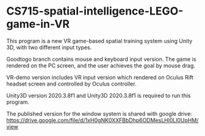 # CS715-spatial-intelligence-LEGO-game-in-VR
This program is a new VR game-based spatial training system using Unity 3D, with two different input types.

Goodtogo branch contains mouse and keyboard input version. The game is rendered on the PC screen, and the user achieves the goal by mouse drag.

VR-demo version includes VR input version which rendered on Oculus Rift headset screen and controlled by Oculus controller.

Unity3D version 2020.3.8f1 and Unity3D 2020.3.8f1 is required to run this program.

The published version for the window system is shared with google drive: https://drive.google.com/file/d/1xH0gNK0XXFBbDhp6ODMesLHl0Ll0UpHM/view
